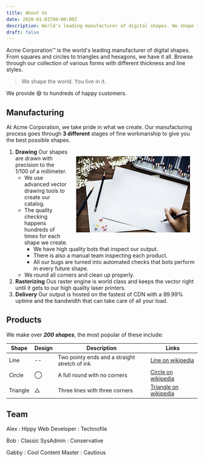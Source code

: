 ```yaml
---
title: About Us
date: 2020-01-01T00:00:00Z
description: World's leading manufacturer of digital shapes. We shape the world. You live in it.
draft: false
---
```


Acme Corporation&trade; is the world's leading manufacturer of digital shapes. From squares and circles to triangles and hexagons, we have it all. Browse through our collection of various forms with different thickness and line styles.

> We shape the world. You live in it.

We provide :smile: to hundreds of happy customers.

Manufacturing
--------------

At Acme Corporation, we take pride in what we create. Our manufacturing process goes through **3 different** stages of fine workmanship to give you the best possible shapes.

<img style="float:right; margin: 20px;" src="/image/draw.jpg">

1. **Drawing** Our shapes are drawn with precision to the 1/100 of a millimeter.
   * We use advanced vector drawing tools to create our catalog.
   * The quality checking happens hundreds of times for each shape we create.
     * We have high quality bots that inspect our output.
     * There is also a manual team inspecting each product.
     * All our bugs are turned into automated checks that bots perform in every future shape.
   * We round all corners and clean up properly.
2. **Rasterizing** Ous raster engine is world class and keeps the vector right until it gets to our high quality laser printers.
3. **Delivery** Our output is hosted on the fastest of CDN with a 99.99% uptime and the bandwidth that can take care of all your load.

Products
---------

We make over ***200 shapes***, the most popular of these include:

Shape | Design | Description | Links
---   |  ---   |   ---       | ---
Line | -- | Two pointy ends and a straight stretch of ink | [Line on wikipedia](https://en.wikipedia.org/wiki/Line_(geometry))
Circle  | &#8413; | A full round with no corners | [Circle on wikipedia] 
Triangle  | &#9651; | Three lines with three corners |  [Triangle on wikipedia](https://en.wikipedia.org/wiki/Triangle)


[Circle on wikipedia]: https://en.wikipedia.org/wiki/Circle

Team
-----

Alex
: Hippy Web Developer
: Technofile

Bob
: Classic SysAdmin
: Conservative

Gabby
: Cool Content Master
: Cautious

